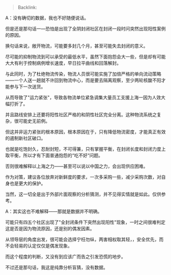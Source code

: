 > Backlink: 

A：没有确切的数据，我也不好随便说话。

但是还是那句话一—恐怕是出现了全阴封闭社区在封闭一段时问突然出现阳性案例的原因。

换句话来说，敞开物流，可能要多封几个月，甚至可能失去封闭的意义。

尽可能的抑制物流到可以承受的最低水平，虽然下面抱怨会大一些，但是却有可能大大有利于控制病例增长速度，早日拉平曲线和回落解封。

与此同时，为了杜绝物流传染，物流人员很可能实施了加倍严格的单向流动策略——一个人送一趟就不许回到物流中心，而是要去隔离观察，至少两轮核酸不阳才能参与下一次送货。

从而导致了"运力紧张"，导致各物流单位紧急调集大量员工支援上海一因为人效大幅打折了。

并且路线安排上还要将阳性社区严格的和阴性社区完全分离。这种物流系统之复杂，很可能史无前例。

但这并非运力紧张的根本原因，根本原因在于，只有降低物流密度，才能真正有效的遏制新社区破口。

也就是吃饱封久，忍耐封短，不可得兼，只有掌握平衡，在封闭长度和封闭力度上取平衡，所以才有下面普通抱怨的“吃不好“问题。 

否则很难解释以上海之力——甚至可以说以中国之力，会出现供应困难。

作为对策，建议各位放奔对新鲜度的要求，一次多采购一些，减少采购次数，对自身也是更大的保护。

当然，这一切全是出于外部片面观察的分析猜测，并不见得实情就是如此。仅供参考。

A：其实这也不难解释——那就是数据并不明确。

可能只有四五个社区出现了"全封闭条件下突然出现阳性"现象，一时之间很难判定这是否是因为物流原因，还是别的偶发因素。

从领导层的角度出发，很可能会选择宁枉勿纵，两害相权取其轻，，安全优先，而不会轻易的认定仅仅是偶发现象。

而这个程度的判断，又没有到应该广而告之引发恐慌的地步。

不过还是那句话，我这是纯靠分析盲猜，没有数据。
